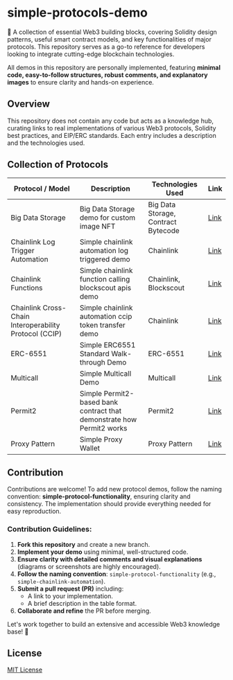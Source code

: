 # simple-protocols-demo

🚀 A collection of essential Web3 building blocks, covering Solidity design patterns, useful smart contract models, and key functionalities of major protocols. This repository serves as a go-to reference for developers looking to integrate cutting-edge blockchain technologies.

All demos in this repository are personally implemented, featuring **minimal code, easy-to-follow structures, robust comments, and explanatory images** to ensure clarity and hands-on experience.

## Overview

This repository does not contain any code but acts as a knowledge hub, curating links to real implementations of various Web3 protocols, Solidity best practices, and EIP/ERC standards. Each entry includes a description and the technologies used.

## Collection of Protocols

| Protocol / Model                                       | Description                                                           | Technologies Used                   | Link                                                         |
| ------------------------------------------------------ | --------------------------------------------------------------------- | ----------------------------------- | ------------------------------------------------------------ |
| Big Data Storage                                       | Big Data Storage demo for custom image NFT                            | Big Data Storage, Contract Bytecode | [Link](https://github.com/cqlyj/simple-big-data-storage)     |
| Chainlink Log Trigger Automation                       | Simple chainlink automation log triggered demo                        | Chainlink                           | [Link](https://github.com/cqlyj/simple-chainlink-automation) |
| Chainlink Functions                                    | Simple chainlink function calling blockscout apis demo                | Chainlink, Blockscout               | [Link](https://github.com/cqlyj/simple-chainlink-function)   |
| Chainlink Cross-Chain Interoperability Protocol (CCIP) | Simple chainlink automation ccip token transfer demo                  | Chainlink                           | [Link](https://github.com/cqlyj/simple-chainlink-ccip)       |
| ERC-6551                                               | Simple ERC6551 Standard Walk-through Demo                             | ERC-6551                            | [Link](https://github.com/cqlyj/simple-tba-erc6551)          |
| Multicall                                              | Simple Multicall Demo                                                 | Multicall                           | [Link](https://github.com/cqlyj/simple-multicall-demo)       |
| Permit2                                                | Simple Permit2-based bank contract that demonstrate how Permit2 works | Permit2                             | [Link](https://github.com/cqlyj/simple-permit2-demo)         |
| Proxy Pattern                                          | Simple Proxy Wallet                                                   | Proxy Pattern                       | [Link](https://github.com/cqlyj/simple-proxy-wallet)         |

## Contribution

Contributions are welcome! To add new protocol demos, follow the naming convention: **simple-protocol-functionality**, ensuring clarity and consistency. The implementation should provide everything needed for easy reproduction.

### Contribution Guidelines:

1. **Fork this repository** and create a new branch.
2. **Implement your demo** using minimal, well-structured code.
3. **Ensure clarity with detailed comments and visual explanations** (diagrams or screenshots are highly encouraged).
4. **Follow the naming convention**: `simple-protocol-functionality` (e.g., `simple-chainlink-automation`).
5. **Submit a pull request (PR)** including:
   - A link to your implementation.
   - A brief description in the table format.
6. **Collaborate and refine** the PR before merging.

Let's work together to build an extensive and accessible Web3 knowledge base! 🚀

## License

[MIT License](LICENSE)
